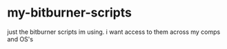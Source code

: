 # my-bitburner-scripts
just the bitburner scripts im using. i want access to them across my comps and OS's
